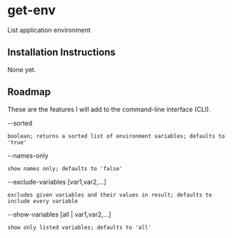 # get-env
List application environment

## Installation Instructions

None yet.

## Roadmap

These are the features I will add to the command-line interface (CLI).

--sorted

    boolean; returns a sorted list of environment variables; defaults to 'true'

--names-only

    show names only; defaults to 'false'

--exclude-variables [var1,var2,...]

    excludes given variables and their values in result; defaults to include every variable

--show-variables [all | var1,var2,...]

    show only listed variables; defaults to 'all'